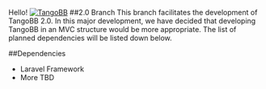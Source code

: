  Hello! 
[![TangoBB](https://raw.githubusercontent.com/Codetana/TangoBB/master/public/img/tangobb_logo.png "TangoBB")](http://iko.im "TangoBB")
##2.0 Branch
This branch facilitates the development of TangoBB 2.0. In this major development, we have decided that developing TangoBB in an MVC structure would be more appropriate. The list of planned dependencies will be listed down below.

##Dependencies

 - Laravel Framework
 - More TBD